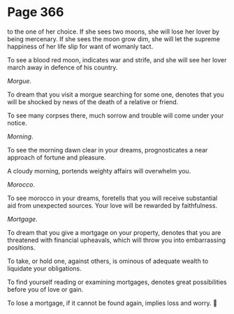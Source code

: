 # Page 366
to the one of her choice. If she sees two moons, she will lose
her lover by being mercenary. If she sees the moon grow dim,
she will let the supreme happiness of her life slip for want
of womanly tact.


To see a blood red moon, indicates war and strife, and she will see
her lover march away in defence of his country.


_Morgue_.


To dream that you visit a morgue searching for some one, denotes that you
will be shocked by news of the death of a relative or friend.


To see many corpses there, much sorrow and trouble will come
under your notice.


_Morning_.


To see the morning dawn clear in your dreams, prognosticates a near
approach of fortune and pleasure.


A cloudy morning, portends weighty affairs will overwhelm you.


_Morocco_.


To see morocco in your dreams, foretells that you will receive substantial
aid from unexpected sources. Your love will be rewarded by faithfulness.


_Mortgage_.


To dream that you give a mortgage on your property, denotes that you
are threatened with financial upheavals, which will throw you
into embarrassing positions.


To take, or hold one, against others, is ominous of adequate wealth
to liquidate your obligations.


To find yourself reading or examining mortgages, denotes great possibilities
before you of love or gain.


To lose a mortgage, if it cannot be found again, implies loss and worry.
